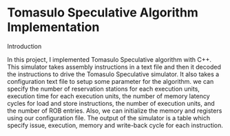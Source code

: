 Tomasulo Speculative Algorithm Implementation
===============================================================

Introduction

In this project, I implemented Tomasulo Speculative algorithm with C++. This
simulator takes assembly instructions in a text file and then it decoded the
instructions to drive the Tomasulo Speculative simulator. It also takes a
configuration text file to setup some parameter for the algorithm. we can specify the
number of reservation stations for each execution units, execution time for each
execution units, the number of memory latency cycles for load and store instructions,
the number of execution units, and the number of ROB entries. Also, we can initialize
the memory and registers using our configuration file. The output of the simulator is
a table which specify issue, execution, memory and write-back cycle for each
instruction.
